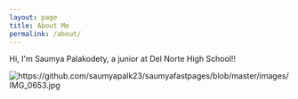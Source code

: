 ```yaml
---
layout: page
title: About Me
permalink: /about/
---
```


Hi, I'm Saumya Palakodety, a junior at Del Norte High School!!


![]({{site.baseurl}}/imagescarousel/pictuureehomecoming.jpg "https://github.com/saumyapalk23/saumyafastpages/blob/master/images/IMG_0653.jpg") <img align="left">

